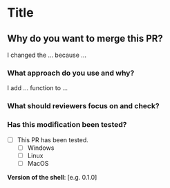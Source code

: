 # Title

## Why do you want to merge this PR?

<!-- Provide a brief description of the reason for your changes.
Include screenshots or videos for visual changes. -->

I changed the ... because ...

### What approach do you use and why?

<!-- You can explain your approach and reasoning in more detail. -->

I add ... function to ...

### What should reviewers focus on and check?

<!-- Tell the reviewers if there is anything that needs special attention. -->

### Has this modification been tested?

- [ ] This PR has been tested.
  - [ ] Windows
  - [ ] Linux
  - [ ] MacOS

**Version of the shell**: [e.g. 0.1.0]
